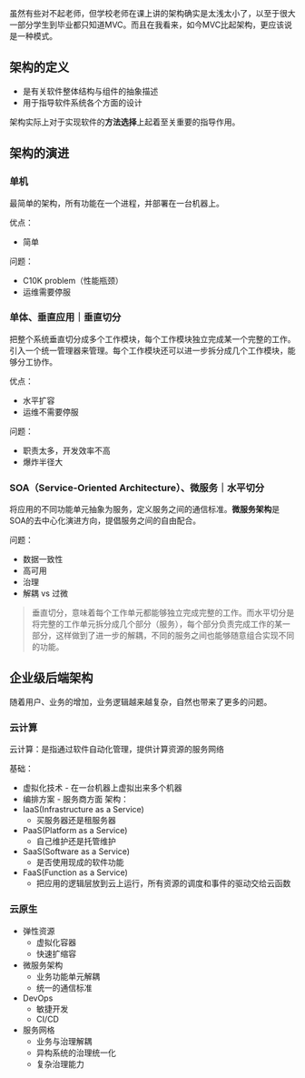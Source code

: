 虽然有些对不起老师，但学校老师在课上讲的架构确实是太浅太小了，以至于很大一部分学生到毕业都只知道MVC。而且在我看来，如今MVC比起架构，更应该说是一种模式。

## 架构的定义

- 是有关软件整体结构与组件的抽象描述
- 用于指导软件系统各个方面的设计

架构实际上对于实现软件的**方法选择**上起着至关重要的指导作用。

## 架构的演进

### 单机

最简单的架构，所有功能在一个进程，并部署在一台机器上。

优点：
- 简单

问题：
- C10K problem（性能瓶颈）
- 运维需要停服

### 单体、垂直应用｜垂直切分

把整个系统垂直切分成多个工作模块，每个工作模块独立完成某一个完整的工作。引入一个统一管理器来管理。每个工作模块还可以进一步拆分成几个工作模块，能够分工协作。

优点：
- 水平扩容
- 运维不需要停服

问题：
- 职责太多，开发效率不高
- 爆炸半径大

### SOA（Service-Oriented Architecture）、微服务｜水平切分

将应用的不同功能单元抽象为服务，定义服务之间的通信标准。**微服务架构**是SOA的去中心化演进方向，提倡服务之间的自由配合。

问题：
- 数据一致性
- 高可用
- 治理
- 解耦 vs 过微

> 垂直切分，意味着每个工作单元都能够独立完成完整的工作。而水平切分是将完整的工作单元拆分成几个部分（服务），每个部分负责完成工作的某一部分，这样做到了进一步的解耦，不同的服务之间也能够随意组合实现不同的功能。

## 企业级后端架构

随着用户、业务的增加，业务逻辑越来越复杂，自然也带来了更多的问题。

### 云计算

云计算：是指通过软件自动化管理，提供计算资源的服务网络

基础：
- 虚拟化技术 - 在一台机器上虚拟出来多个机器
- 编排方案 - 服务商方面
架构：
- IaaS(Infrastructure as a Service)
	- 买服务器还是租服务器
- PaaS(Platform as a Service)
	- 自己维护还是托管维护
- SaaS(Software as a Service)
	- 是否使用现成的软件功能
- FaaS(Function as a Service)
	- 把应用的逻辑层放到云上运行，所有资源的调度和事件的驱动交给云函数

### 云原生

- 弹性资源
	- 虚拟化容器
	- 快速扩缩容
- 微服务架构
	- 业务功能单元解耦
	- 统一的通信标准
- DevOps
	- 敏捷开发
	- CI/CD
- 服务网格
	- 业务与治理解耦
	- 异构系统的治理统一化
	- 复杂治理能力

